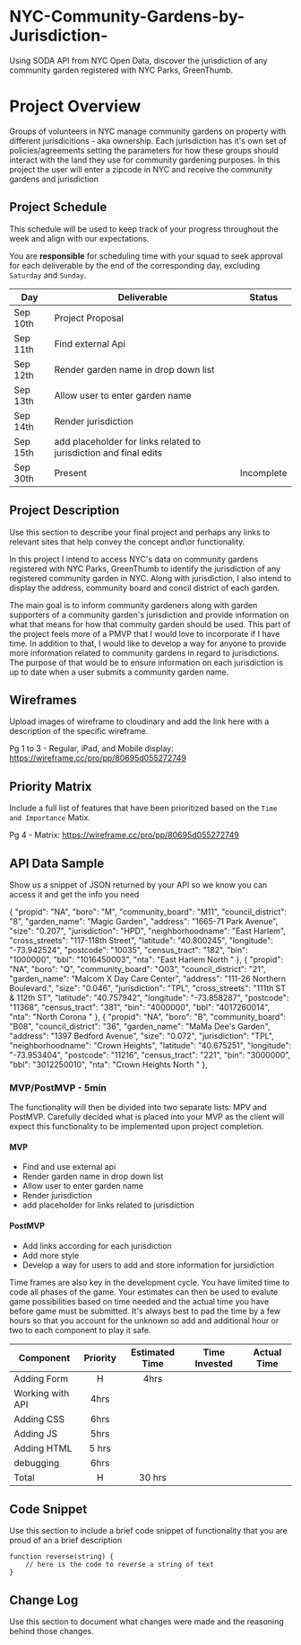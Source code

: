 # NYC-Community-Gardens-by-Jurisdiction-
Using SODA API from NYC Open Data, discover the jurisdiction of any community garden registered with NYC Parks, GreenThumb.

# Project Overview

Groups of volunteers in NYC manage community gardens on property with different jurisdicitions - aka ownership. Each jurisdiction has it's own set of policies/agreements setting the parameters for how these groups should interact with the land they use for community gardening purposes. In this project the user will enter a zipcode in NYC and receive the community gardens and jurisdiction

## Project Schedule

This schedule will be used to keep track of your progress throughout the week and align with our expectations.  

You are **responsible** for scheduling time with your squad to seek approval for each deliverable by the end of the corresponding day, excluding `Saturday` and `Sunday`.

|  Day | Deliverable | Status
|---|---| ---|
|Sep 10th| Project Proposal 
|Sep 11th| Find external Api 
|Sep 12th| Render garden name in drop down list 
|Sep 13th| Allow user to enter garden name 
|Sep 14th|Render jurisdiction
|Sep 15th| add placeholder for links related to jurisdiction and final edits
|Sep 30th| Present | Incomplete



## Project Description

Use this section to describe your final project and perhaps any links to relevant sites that help convey the concept and\or functionality.

In this project I intend to access NYC's data on community gardens registered with NYC Parks, GreenThumb to identify the jurisdiction of any registered community garden in NYC. Along with jurisdiction, I also intend to display the address, community board and concil district of each garden.  

The main goal is to inform community gardeners along with garden supporters of a community garden's jurisdiction and provide information on what that means for how that commuity garden should be used. This part of the project feels more of a PMVP that I would love to incorporate if I have time. In addition to that, I would like to develop a way for anyone to provide more information related to community gardens in regard to jurisdictions. The purpose of that would be to ensure information on each jurisdiction is up to date when a user submits a community garden name.   

## Wireframes

Upload images of wireframe to cloudinary and add the link here with a description of the specific wireframe.

Pg 1 to 3 - Regular, iPad, and Mobile display: 
https://wireframe.cc/pro/pp/80695d055272749



## Priority Matrix

Include a full list of features that have been prioritized based on the `Time and Importance` Matix.  

Pg 4 - Matrix:
https://wireframe.cc/pro/pp/80695d055272749


## API Data Sample

Show us a snippet of JSON returned by your API so we know you can access it and get the info you need

{
        "propid": "NA",
        "boro": "M",
        "community_board": "M11",
        "council_district": "8",
        "garden_name": "Magic Garden",
        "address": "1665-71 Park Avenue",
        "size": "0.207",
        "jurisdiction": "HPD",
        "neighborhoodname": "East Harlem",
        "cross_streets": "117-118th Street",
        "latitude": "40.800245",
        "longitude": "-73.942524",
        "postcode": "10035",
        "census_tract": "182",
        "bin": "1000000",
        "bbl": "1016450003",
        "nta": "East Harlem North                                                          "
    },
    {
        "propid": "NA",
        "boro": "Q",
        "community_board": "Q03",
        "council_district": "21",
        "garden_name": "Malcom X Day Care Center",
        "address": "111-26 Northern Boulevard.",
        "size": "0.046",
        "jurisdiction": "TPL",
        "cross_streets": "111th ST & 112th ST",
        "latitude": "40.757942",
        "longitude": "-73.858287",
        "postcode": "11368",
        "census_tract": "381",
        "bin": "4000000",
        "bbl": "4017260014",
        "nta": "North Corona                                                               "
    },
    {
        "propid": "NA",
        "boro": "B",
        "community_board": "B08",
        "council_district": "36",
        "garden_name": "MaMa Dee's Garden",
        "address": "1397 Bedford Avenue",
        "size": "0.072",
        "jurisdiction": "TPL",
        "neighborhoodname": "Crown Heights",
        "latitude": "40.675251",
        "longitude": "-73.953404",
        "postcode": "11216",
        "census_tract": "221",
        "bin": "3000000",
        "bbl": "3012250010",
        "nta": "Crown Heights North                                                        "
    },


### MVP/PostMVP - 5min

The functionality will then be divided into two separate lists: MPV and PostMVP.  Carefully decided what is placed into your MVP as the client will expect this functionality to be implemented upon project completion.  

#### MVP 

- Find and use external api 
- Render garden name in drop down list  
- Allow user to enter garden name 
- Render jurisdiction
- add placeholder for links related to jurisdiction  

#### PostMVP 

- Add links according for each jurisdiction 
- Add more style
- Develop a way for users to add and store information for jursidiction


Time frames are also key in the development cycle.  You have limited time to code all phases of the game.  Your estimates can then be used to evalute game possibilities based on time needed and the actual time you have before game must be submitted. It's always best to pad the time by a few hours so that you account for the unknown so add and additional hour or two to each component to play it safe.

| Component | Priority | Estimated Time | Time Invested | Actual Time |
| --- | :---: |  :---: | :---: | :---: |
| Adding Form | H | 4hrs|  |  |
| Working with API | 4hrs | | | |
| Adding CSS | 6hrs|   |   |
| Adding JS |  5hrs|  |  | 
| Adding HTML| 5 hrs|  |   | 
| debugging| 6hrs 
| Total | H | 30 hrs|  |  |


## Code Snippet

Use this section to include a brief code snippet of functionality that you are proud of an a brief description  

```
function reverse(string) {
	// here is the code to reverse a string of text
}
```

## Change Log
 Use this section to document what changes were made and the reasoning behind those changes.  